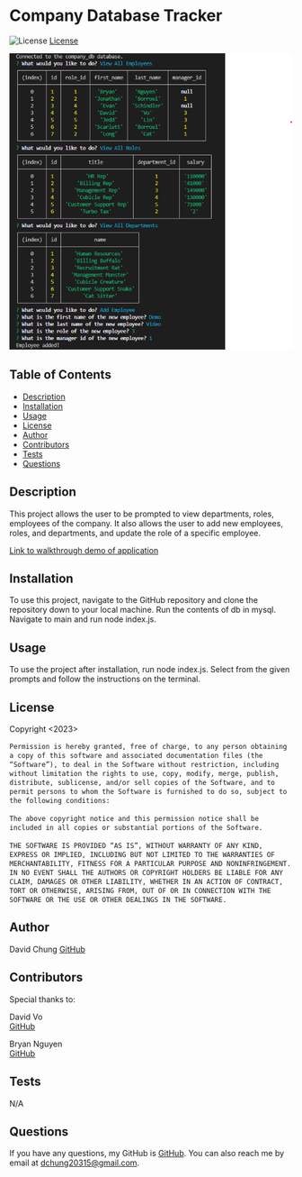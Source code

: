 # Company Database Tracker
![License](https://img.shields.io/badge/License-MIT-blue.svg)
[License](https://opensource.org/licenses/MIT)

![Screenshot of application](./main/application-screenshot.png)

## Table of Contents
    
- [Description](#description)
- [Installation](#installation)
- [Usage](#usage)
- [License](#license)
- [Author](#author)
- [Contributors](#contributors)
- [Tests](#tests)
- [Questions](#questions)
    
## Description
    
This project allows the user to be prompted to view departments, roles, employees of the company. It also allows the user to add new employees, roles, and departments, and update the role of a specific employee.
    
[Link to walkthrough demo of application](https://drive.google.com/file/d/1Ob-Dn1j2khkRTwSN7ygyclNTPHdIzib1/view)
    
## Installation
    
To use this project, navigate to the GitHub repository and clone the repository down to your local machine. Run the contents of db in mysql. Navigate to main and run node index.js.
    
## Usage
    
To use the project after installation, run node index.js. Select from the given prompts and follow the instructions on the terminal.
    
## License
    
Copyright <2023> 

    Permission is hereby granted, free of charge, to any person obtaining a copy of this software and associated documentation files (the “Software”), to deal in the Software without restriction, including without limitation the rights to use, copy, modify, merge, publish, distribute, sublicense, and/or sell copies of the Software, and to permit persons to whom the Software is furnished to do so, subject to the following conditions:
    
    The above copyright notice and this permission notice shall be included in all copies or substantial portions of the Software.
    
    THE SOFTWARE IS PROVIDED “AS IS”, WITHOUT WARRANTY OF ANY KIND, EXPRESS OR IMPLIED, INCLUDING BUT NOT LIMITED TO THE WARRANTIES OF MERCHANTABILITY, FITNESS FOR A PARTICULAR PURPOSE AND NONINFRINGEMENT. IN NO EVENT SHALL THE AUTHORS OR COPYRIGHT HOLDERS BE LIABLE FOR ANY CLAIM, DAMAGES OR OTHER LIABILITY, WHETHER IN AN ACTION OF CONTRACT, TORT OR OTHERWISE, ARISING FROM, OUT OF OR IN CONNECTION WITH THE SOFTWARE OR THE USE OR OTHER DEALINGS IN THE SOFTWARE.
    
## Author
    
David Chung
[GitHub](https://github.com/dchung13/)
    
## Contributors
Special thanks to:  

David Vo  
[GitHub](https://github.com/daevidvo)  

Bryan Nguyen  
[GitHub](https://github.com/bryannguyen9)  
    
## Tests
    
N/A
    
## Questions
If you have any questions, my GitHub is [GitHub](https://github.com/dchung13/).
You can also reach me by email at [dchung20315@gmail.com](dchung20315@gmail.com).
